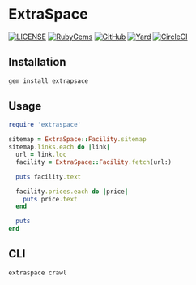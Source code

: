# ExtraSpace

[![LICENSE](https://img.shields.io/badge/license-MIT-blue.svg)](https://github.com/ksylvest/extraspace/blob/main/LICENSE)
[![RubyGems](https://img.shields.io/gem/v/extraspace)](https://rubygems.org/gems/extraspace)
[![GitHub](https://img.shields.io/badge/github-repo-blue.svg)](https://github.com/ksylvest/extraspace)
[![Yard](https://img.shields.io/badge/docs-site-blue.svg)](https://extraspace.ksylvest.com)
[![CircleCI](https://img.shields.io/circleci/build/github/ksylvest/extraspace)](https://circleci.com/gh/ksylvest/extraspace)

## Installation

```bash
gem install extrapsace
```

## Usage

```ruby
require 'extraspace'

sitemap = ExtraSpace::Facility.sitemap
sitemap.links.each do |link|
  url = link.loc
  facility = ExtraSpace::Facility.fetch(url:)

  puts facility.text

  facility.prices.each do |price|
    puts price.text
  end

  puts
end
```

## CLI

```bash
extraspace crawl
```
